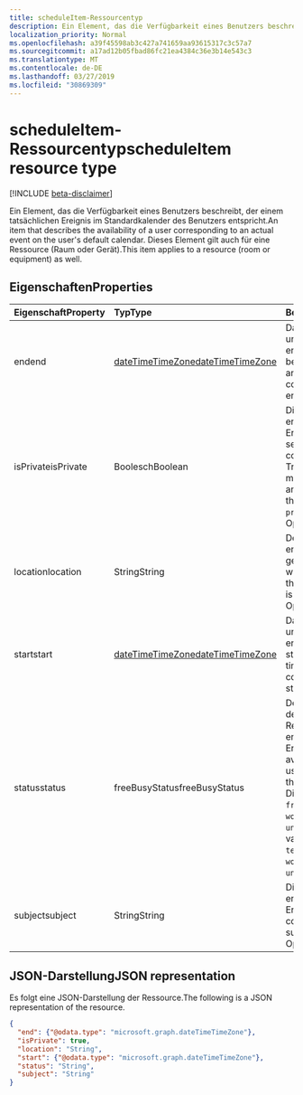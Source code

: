 ```yaml
---
title: scheduleItem-Ressourcentyp
description: Ein Element, das die Verfügbarkeit eines Benutzers beschreibt, der einem tatsächlichen Ereignis im Standardkalender des Benutzers entspricht. Dieses Element gilt auch für eine Ressource.
localization_priority: Normal
ms.openlocfilehash: a39f45598ab3c427a741659aa93615317c3c57a7
ms.sourcegitcommit: a17ad12b05fbad86fc21ea4384c36e3b14e543c3
ms.translationtype: MT
ms.contentlocale: de-DE
ms.lasthandoff: 03/27/2019
ms.locfileid: "30869309"
---
```

# <a name="scheduleitem-resource-type"></a><span data-ttu-id="b9abc-104">scheduleItem-Ressourcentyp</span><span class="sxs-lookup"><span data-stu-id="b9abc-104">scheduleItem resource type</span></span>

 [!INCLUDE [beta-disclaimer](../../includes/beta-disclaimer.md)]
 
<span data-ttu-id="b9abc-105">Ein Element, das die Verfügbarkeit eines Benutzers beschreibt, der einem tatsächlichen Ereignis im Standardkalender des Benutzers entspricht.</span><span class="sxs-lookup"><span data-stu-id="b9abc-105">An item that describes the availability of a user corresponding to an actual event on the user's default calendar.</span></span> <span data-ttu-id="b9abc-106">Dieses Element gilt auch für eine Ressource (Raum oder Gerät).</span><span class="sxs-lookup"><span data-stu-id="b9abc-106">This item applies to a resource (room or equipment) as well.</span></span>

## <a name="properties"></a><span data-ttu-id="b9abc-107">Eigenschaften</span><span class="sxs-lookup"><span data-stu-id="b9abc-107">Properties</span></span>
| <span data-ttu-id="b9abc-108">Eigenschaft</span><span class="sxs-lookup"><span data-stu-id="b9abc-108">Property</span></span>     | <span data-ttu-id="b9abc-109">Typ</span><span class="sxs-lookup"><span data-stu-id="b9abc-109">Type</span></span>   |<span data-ttu-id="b9abc-110">Beschreibung</span><span class="sxs-lookup"><span data-stu-id="b9abc-110">Description</span></span>|
|:---------------|:--------|:----------|
|<span data-ttu-id="b9abc-111">end</span><span class="sxs-lookup"><span data-stu-id="b9abc-111">end</span></span> |[<span data-ttu-id="b9abc-112">dateTimeTimeZone</span><span class="sxs-lookup"><span data-stu-id="b9abc-112">dateTimeTimeZone</span></span>](datetimetimezone.md) |<span data-ttu-id="b9abc-113">Das Datum, die Uhrzeit und die Zeitzone, die das entsprechende Ereignis beendet.</span><span class="sxs-lookup"><span data-stu-id="b9abc-113">The date, time, and time zone that the corresponding event ends.</span></span> |
|<span data-ttu-id="b9abc-114">isPrivate</span><span class="sxs-lookup"><span data-stu-id="b9abc-114">isPrivate</span></span> |<span data-ttu-id="b9abc-115">Boolesch</span><span class="sxs-lookup"><span data-stu-id="b9abc-115">Boolean</span></span> |<span data-ttu-id="b9abc-116">Die Vertraulichkeit des entsprechenden Ereignisses.</span><span class="sxs-lookup"><span data-stu-id="b9abc-116">The sensitivity of the corresponding event.</span></span> <span data-ttu-id="b9abc-117">True, wenn das Ereignis markiert `private`ist, andernfalls false.</span><span class="sxs-lookup"><span data-stu-id="b9abc-117">True if the event is marked `private`, false otherwise.</span></span> <span data-ttu-id="b9abc-118">Optional.</span><span class="sxs-lookup"><span data-stu-id="b9abc-118">Optional.</span></span> |
|<span data-ttu-id="b9abc-119">location</span><span class="sxs-lookup"><span data-stu-id="b9abc-119">location</span></span> |<span data-ttu-id="b9abc-120">String</span><span class="sxs-lookup"><span data-stu-id="b9abc-120">String</span></span> | <span data-ttu-id="b9abc-121">Der Ort, an dem das entsprechende Ereignis gehalten oder besucht wird.</span><span class="sxs-lookup"><span data-stu-id="b9abc-121">The location where the corresponding event is held or attended from.</span></span> <span data-ttu-id="b9abc-122">Optional.</span><span class="sxs-lookup"><span data-stu-id="b9abc-122">Optional.</span></span>|
|<span data-ttu-id="b9abc-123">start</span><span class="sxs-lookup"><span data-stu-id="b9abc-123">start</span></span> |[<span data-ttu-id="b9abc-124">dateTimeTimeZone</span><span class="sxs-lookup"><span data-stu-id="b9abc-124">dateTimeTimeZone</span></span>](datetimetimezone.md) |<span data-ttu-id="b9abc-125">Das Datum, die Uhrzeit und die Zeitzone, die das entsprechende Ereignis startet.</span><span class="sxs-lookup"><span data-stu-id="b9abc-125">The date, time, and time zone that the corresponding event starts.</span></span> |
|<span data-ttu-id="b9abc-126">status</span><span class="sxs-lookup"><span data-stu-id="b9abc-126">status</span></span> |<span data-ttu-id="b9abc-127">freeBusyStatus</span><span class="sxs-lookup"><span data-stu-id="b9abc-127">freeBusyStatus</span></span> | <span data-ttu-id="b9abc-128">Der Verfügbarkeitsstatus des Benutzers oder der Ressource während des entsprechenden Ereignisses.</span><span class="sxs-lookup"><span data-stu-id="b9abc-128">The availability status of the user or resource during the corresponding event.</span></span> <span data-ttu-id="b9abc-129">Die möglichen Werte sind: `free`, `tentative`, `busy`, `oof`, `workingElsewhere`, `unknown`.</span><span class="sxs-lookup"><span data-stu-id="b9abc-129">The possible values are: `free`, `tentative`, `busy`, `oof`, `workingElsewhere`, `unknown`.</span></span> |
|<span data-ttu-id="b9abc-130">subject</span><span class="sxs-lookup"><span data-stu-id="b9abc-130">subject</span></span> |<span data-ttu-id="b9abc-131">String</span><span class="sxs-lookup"><span data-stu-id="b9abc-131">String</span></span> | <span data-ttu-id="b9abc-132">Die Betreffzeile des entsprechenden Ereignisses.</span><span class="sxs-lookup"><span data-stu-id="b9abc-132">The corresponding event's subject line.</span></span> <span data-ttu-id="b9abc-133">Optional.</span><span class="sxs-lookup"><span data-stu-id="b9abc-133">Optional.</span></span>|


## <a name="json-representation"></a><span data-ttu-id="b9abc-134">JSON-Darstellung</span><span class="sxs-lookup"><span data-stu-id="b9abc-134">JSON representation</span></span>

<span data-ttu-id="b9abc-135">Es folgt eine JSON-Darstellung der Ressource.</span><span class="sxs-lookup"><span data-stu-id="b9abc-135">The following is a JSON representation of the resource.</span></span>

<!-- {
  "blockType": "resource",
  "optionalProperties": [
    "isPrivate",
    "location",
    "subject"
  ],
  "@odata.type": "microsoft.graph.scheduleItem"
}-->

```json
{
  "end": {"@odata.type": "microsoft.graph.dateTimeTimeZone"},
  "isPrivate": true,
  "location": "String",
  "start": {"@odata.type": "microsoft.graph.dateTimeTimeZone"},
  "status": "String",
  "subject": "String"
}

```

<!-- uuid: 8fcb5dbc-d5aa-4681-8e31-b001d5168d79
2015-10-25 14:57:30 UTC -->
<!--
{
  "type": "#page.annotation",
  "description": "scheduleItem resource",
  "keywords": "",
  "section": "documentation",
  "tocPath": "",
  "suppressions": [
    "Error: /api-reference/beta/resources/scheduleitem.md:\r\n      Exception processing links.\r\n    System.ArgumentException: Link Definition was null. Link text: !INCLUDE [beta-disclaimer](../../includes/beta-disclaimer.md)\r\n      at ApiDoctor.Validation.DocFile.get_LinkDestinations()\r\n      at ApiDoctor.Validation.DocSet.ValidateLinks(Boolean includeWarnings, String[] relativePathForFiles, IssueLogger issues, Boolean requireFilenameCaseMatch, Boolean printOrphanedFiles)"
  ]
}
-->
